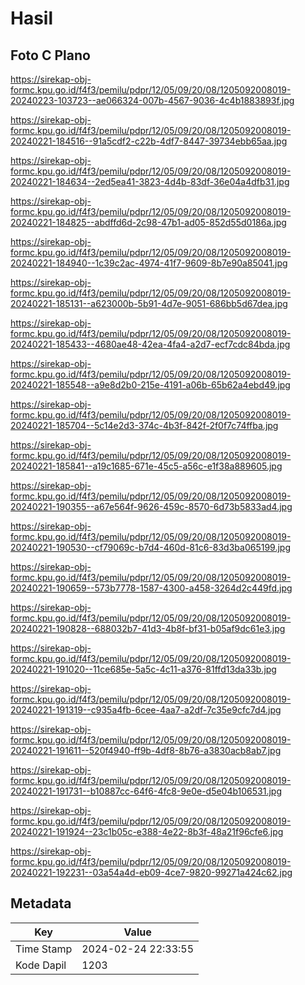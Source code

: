 # Hasil

## Foto C Plano

https://sirekap-obj-formc.kpu.go.id/f4f3/pemilu/pdpr/12/05/09/20/08/1205092008019-20240223-103723--ae066324-007b-4567-9036-4c4b1883893f.jpg

https://sirekap-obj-formc.kpu.go.id/f4f3/pemilu/pdpr/12/05/09/20/08/1205092008019-20240221-184516--91a5cdf2-c22b-4df7-8447-39734ebb65aa.jpg

https://sirekap-obj-formc.kpu.go.id/f4f3/pemilu/pdpr/12/05/09/20/08/1205092008019-20240221-184634--2ed5ea41-3823-4d4b-83df-36e04a4dfb31.jpg

https://sirekap-obj-formc.kpu.go.id/f4f3/pemilu/pdpr/12/05/09/20/08/1205092008019-20240221-184825--abdffd6d-2c98-47b1-ad05-852d55d0186a.jpg

https://sirekap-obj-formc.kpu.go.id/f4f3/pemilu/pdpr/12/05/09/20/08/1205092008019-20240221-184940--1c39c2ac-4974-41f7-9609-8b7e90a85041.jpg

https://sirekap-obj-formc.kpu.go.id/f4f3/pemilu/pdpr/12/05/09/20/08/1205092008019-20240221-185131--a623000b-5b91-4d7e-9051-686bb5d67dea.jpg

https://sirekap-obj-formc.kpu.go.id/f4f3/pemilu/pdpr/12/05/09/20/08/1205092008019-20240221-185433--4680ae48-42ea-4fa4-a2d7-ecf7cdc84bda.jpg

https://sirekap-obj-formc.kpu.go.id/f4f3/pemilu/pdpr/12/05/09/20/08/1205092008019-20240221-185548--a9e8d2b0-215e-4191-a06b-65b62a4ebd49.jpg

https://sirekap-obj-formc.kpu.go.id/f4f3/pemilu/pdpr/12/05/09/20/08/1205092008019-20240221-185704--5c14e2d3-374c-4b3f-842f-2f0f7c74ffba.jpg

https://sirekap-obj-formc.kpu.go.id/f4f3/pemilu/pdpr/12/05/09/20/08/1205092008019-20240221-185841--a19c1685-671e-45c5-a56c-e1f38a889605.jpg

https://sirekap-obj-formc.kpu.go.id/f4f3/pemilu/pdpr/12/05/09/20/08/1205092008019-20240221-190355--a67e564f-9626-459c-8570-6d73b5833ad4.jpg

https://sirekap-obj-formc.kpu.go.id/f4f3/pemilu/pdpr/12/05/09/20/08/1205092008019-20240221-190530--cf79069c-b7d4-460d-81c6-83d3ba065199.jpg

https://sirekap-obj-formc.kpu.go.id/f4f3/pemilu/pdpr/12/05/09/20/08/1205092008019-20240221-190659--573b7778-1587-4300-a458-3264d2c449fd.jpg

https://sirekap-obj-formc.kpu.go.id/f4f3/pemilu/pdpr/12/05/09/20/08/1205092008019-20240221-190828--688032b7-41d3-4b8f-bf31-b05af9dc61e3.jpg

https://sirekap-obj-formc.kpu.go.id/f4f3/pemilu/pdpr/12/05/09/20/08/1205092008019-20240221-191020--11ce685e-5a5c-4c11-a376-81ffd13da33b.jpg

https://sirekap-obj-formc.kpu.go.id/f4f3/pemilu/pdpr/12/05/09/20/08/1205092008019-20240221-191319--c935a4fb-6cee-4aa7-a2df-7c35e9cfc7d4.jpg

https://sirekap-obj-formc.kpu.go.id/f4f3/pemilu/pdpr/12/05/09/20/08/1205092008019-20240221-191611--520f4940-ff9b-4df8-8b76-a3830acb8ab7.jpg

https://sirekap-obj-formc.kpu.go.id/f4f3/pemilu/pdpr/12/05/09/20/08/1205092008019-20240221-191731--b10887cc-64f6-4fc8-9e0e-d5e04b106531.jpg

https://sirekap-obj-formc.kpu.go.id/f4f3/pemilu/pdpr/12/05/09/20/08/1205092008019-20240221-191924--23c1b05c-e388-4e22-8b3f-48a21f96cfe6.jpg

https://sirekap-obj-formc.kpu.go.id/f4f3/pemilu/pdpr/12/05/09/20/08/1205092008019-20240221-192231--03a54a4d-eb09-4ce7-9820-99271a424c62.jpg


## Metadata

| Key        | Value               |
| ---------- | ------------------- |
| Time Stamp | 2024-02-24 22:33:55 |
| Kode Dapil | 1203                |



